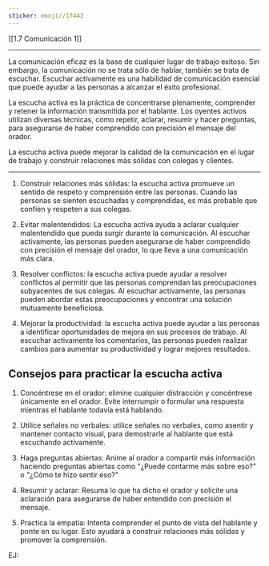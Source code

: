 ```yaml
---
sticker: emoji//1f442
---
```

[[1.7 Comunicación 1]]

---
La comunicación eficaz es la base de cualquier lugar de trabajo exitoso. Sin embargo, la 
comunicación no se trata sólo de hablar, también se trata de escuchar. Escuchar activamente es una habilidad de comunicación esencial que puede ayudar a las personas a alcanzar el éxito profesional.

La escucha activa es la práctica de concentrarse plenamente, comprender y retener la información transmitida por el hablante. Los oyentes activos utilizan diversas técnicas, como repetir, aclarar, resumir y hacer preguntas, para asegurarse de haber comprendido con precisión el mensaje del orador. 

La escucha activa puede mejorar la calidad de la comunicación en el lugar de trabajo y construir relaciones más sólidas con colegas y clientes.

---


1. Construir relaciones más sólidas: la escucha activa promueve un sentido de respeto y comprensión entre las personas. Cuando las personas se sienten escuchadas y comprendidas, es más probable que confíen y respeten a sus colegas.

2. Evitar malentendidos: La escucha activa ayuda a aclarar cualquier malentendido que pueda surgir durante la comunicación. Al escuchar activamente, las personas pueden asegurarse de haber comprendido con precisión el mensaje del orador, lo que lleva a una comunicación más clara.

3. Resolver conflictos: la escucha activa puede ayudar a resolver conflictos al permitir que las personas comprendan las preocupaciones subyacentes de sus colegas. Al escuchar activamente, las personas pueden abordar estas preocupaciones y encontrar una solución mutuamente beneficiosa.

4. Mejorar la productividad: la escucha activa puede ayudar a las personas a identificar oportunidades de mejora en sus procesos de tràbajo. Al escuchar activamente los comentarios, las personas pueden realizar cambios para aumentar su productividad y lograr mejores resultados.

## Consejos para practicar la escucha activa

1. Concéntrese en el orador: elimine cualquier distracción y concéntrese únicamente en el orador. Evite interrumpir o formular una respuesta mientras el hablante todavía está hablando.

2. Utilice señales no verbales: utilice señales no verbales, como asentir y mantener contacto visual, para demostrarle al hablante que está escuchando activamente.

3. Haga preguntas abiertas: Anime al orador a compartir más información haciendo preguntas abiertas como "¿Puede contarme más sobre eso?" o "¿Cómo te hizo sentir eso?"

4. Resumir y aclarar: Resuma lo que ha dicho el orador y solicite una aclaración para asegurarse de haber entendido con precisión el mensaje.

5. Practica la empatía: Intenta comprender el punto de vista del hablante y ponte en su lugar. Esto ayudará a construir relaciones más sólidas y promover la comprensión.

EJ: 